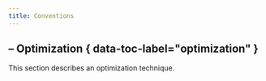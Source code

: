 ```yaml
---
title: Conventions
---
```


## <!-- md:optimization --> – Optimization { data-toc-label="optimization" }

This section describes an optimization technique.